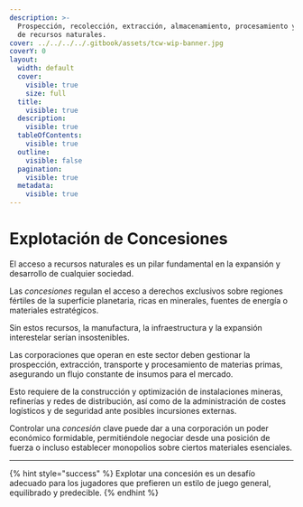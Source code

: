 ```yaml
---
description: >-
  Prospección, recolección, extracción, almacenamiento, procesamiento y gestión
  de recursos naturales.
cover: ../../../../.gitbook/assets/tcw-wip-banner.jpg
coverY: 0
layout:
  width: default
  cover:
    visible: true
    size: full
  title:
    visible: true
  description:
    visible: true
  tableOfContents:
    visible: true
  outline:
    visible: false
  pagination:
    visible: true
  metadata:
    visible: true
---
```


# Explotación de Concesiones

El acceso a recursos naturales es un pilar fundamental en la expansión y desarrollo de cualquier sociedad.

Las _concesiones_ regulan el acceso a derechos exclusivos sobre regiones fértiles de la superficie planetaria, ricas en minerales, fuentes de energía o materiales estratégicos.

Sin estos recursos, la manufactura, la infraestructura y la expansión interestelar serían insostenibles.

Las corporaciones que operan en este sector deben gestionar la prospección, extracción, transporte y procesamiento de materias primas, asegurando un flujo constante de insumos para el mercado.

Esto requiere de la construcción y optimización de instalaciones mineras, refinerías y redes de distribución, así como de la administración de costes logísticos y de seguridad ante posibles incursiones externas.

Controlar una _concesión_ clave puede dar a una corporación un poder económico formidable, permitiéndole negociar desde una posición de fuerza o incluso establecer monopolios sobre ciertos materiales esenciales.

***

{% hint style="success" %}
Explotar una concesión es un desafío adecuado para los jugadores que prefieren un estilo de juego general, equilibrado y predecible.
{% endhint %}
